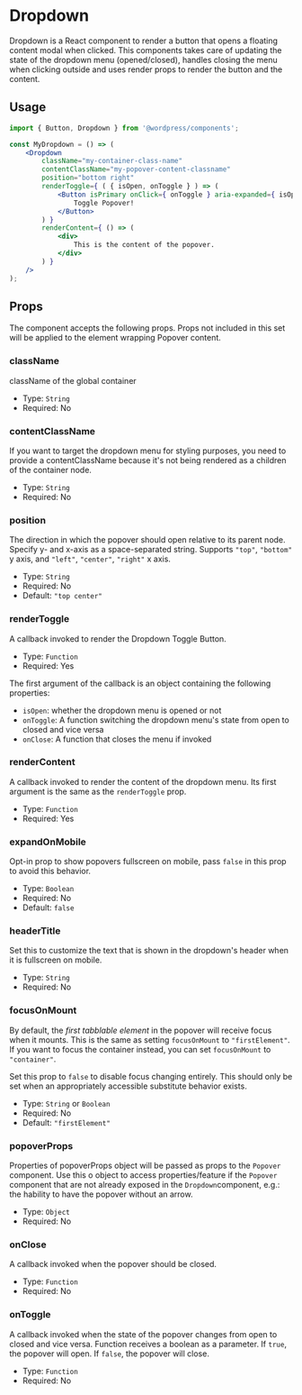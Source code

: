 # Dropdown

Dropdown is a React component to render a button that opens a floating content modal when clicked.
This components takes care of updating the state of the dropdown menu (opened/closed), handles closing the menu when clicking outside
and uses render props to render the button and the content.

## Usage


```jsx
import { Button, Dropdown } from '@wordpress/components';

const MyDropdown = () => (
	<Dropdown
		className="my-container-class-name"
		contentClassName="my-popover-content-classname"
		position="bottom right"
		renderToggle={ ( { isOpen, onToggle } ) => (
			<Button isPrimary onClick={ onToggle } aria-expanded={ isOpen }>
				Toggle Popover!
			</Button>
		) }
		renderContent={ () => (
			<div>
				This is the content of the popover.
			</div>
		) }
	/>
);
```

## Props

The component accepts the following props. Props not included in this set will be applied to the element wrapping Popover content.

### className

className of the global container

- Type: `String`
- Required: No

### contentClassName

If you want to target the dropdown menu for styling purposes, you need to provide a contentClassName because it's not being rendered as a children of the container node.

- Type: `String`
- Required: No

### position

The direction in which the popover should open relative to its parent node. Specify y- and x-axis as a space-separated string. Supports `"top"`, `"bottom"` y axis, and `"left"`, `"center"`, `"right"` x axis.

- Type: `String`
- Required: No
- Default: `"top center"`

### renderToggle

A callback invoked to render the Dropdown Toggle Button.

- Type: `Function`
- Required: Yes

The first argument of the callback is an object containing the following properties:

 - `isOpen`: whether the dropdown menu is opened or not
 - `onToggle`: A function switching the dropdown menu's state from open to closed and vice versa
 - `onClose`: A function that closes the menu if invoked

### renderContent

A callback invoked to render the content of the dropdown menu. Its first argument is the same as the `renderToggle` prop.

- Type: `Function`
- Required: Yes

### expandOnMobile

Opt-in prop to show popovers fullscreen on mobile, pass `false` in this prop to avoid this behavior.

 - Type: `Boolean`
 - Required: No
 - Default: `false`

### headerTitle

 Set this to customize the text that is shown in the dropdown's header when
 it is fullscreen on mobile.

 - Type: `String`
 - Required: No
 
 ### focusOnMount
 
 By default, the *first tabblable element* in the popover will receive focus when it mounts. This is the same as setting `focusOnMount` to `"firstElement"`. If you want to focus the container instead, you can set `focusOnMount` to `"container"`.
 
 Set this prop to `false` to disable focus changing entirely. This should only be set when an appropriately accessible substitute behavior exists.
 
 - Type: `String` or `Boolean`
 - Required: No
 - Default: `"firstElement"`

 ### popoverProps
 
Properties of popoverProps object will be passed as props to the `Popover` component.
Use this o object to access properties/feature if the `Popover` component that are not already exposed in the `Dropdown`component, e.g.: the hability to have the popover without an arrow. 
 
 - Type: `Object`
 - Required: No

### onClose

A callback invoked when the popover should be closed.

- Type: `Function`
- Required: No

### onToggle

A callback invoked when the state of the popover changes from open to closed and vice versa.
Function receives a boolean as a parameter. If `true`, the popover will open. If `false`, the popover will close.

- Type: `Function`
- Required: No
